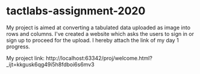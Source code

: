 # tactlabs-assignment-2020
My project is aimed at converting a tabulated data uploaded as image into rows and columns. 
I've created a website which asks the users to sign in or sign up to proceed for the upload. 
I hereby attach the link of my day 1 progress.


My project link:   http://localhost:63342/proj/welcome.html?_ijt=kkgusk6qg49i5h8fdboi6s6mv3
